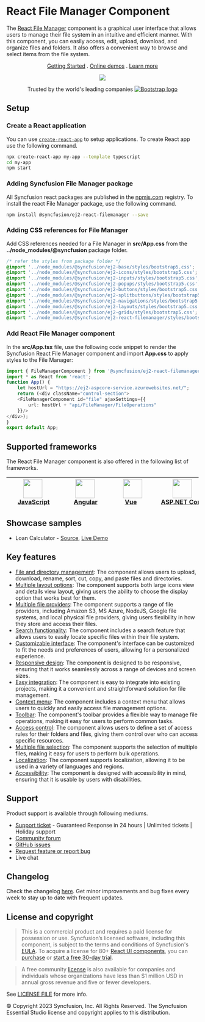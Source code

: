 # React File Manager Component

The [React File Manager](https://www.syncfusion.com/react-components/react-file-manager?utm_source=npm&utm_medium=listing&utm_campaign=react-file-manager-npm) component is a graphical user interface that allows users to manage their file system in an intuitive and efficient manner. With this component, you can easily access, edit, upload, download, and organize files and folders. It also offers a convenient way to browse and select items from the file system.

<p align="center">
   <a href="https://ej2.syncfusion.com/react/documentation/file-manager/getting-started/?utm_source=npm&utm_medium=listing&utm_campaign=react-file-manager-npm">Getting Started</a> .
   <a href="https://ej2.syncfusion.com/react/demos/?utm_source=npm&utm_medium=listing&utm_campaign=react-file-manager-npm#/bootstrap5/file-manager/overview">Online demos</a> .
   <a href="https://www.syncfusion.com/react-components/react-file-manager?utm_source=npm&utm_medium=listing&utm_campaign=react-file-manager-npm">Learn more</a>
</p>

<p align="center">
<img src="https://raw.githubusercontent.com/SyncfusionExamples/nuget-img/master/react/react-filemanager.png">
</P>

<p align="center">
Trusted by the world's leading companies
  <a href="https://www.syncfusion.com">
    <img src="https://raw.githubusercontent.com/SyncfusionExamples/nuget-img/master/syncfusion/syncfusion-trusted-companies.webp" alt="Bootstrap logo">
  </a>
</p>

## Setup

### Create a React application

You can use [`create-react-app`](https://github.com/facebookincubator/create-react-app) to setup applications. To create React app use the following command.

```bash
npx create-react-app my-app --template typescript
cd my-app
npm start
```

### Adding Syncfusion File Manager package

All Syncfusion react packages are published in the [npmjs.com](https://www.npmjs.com/~syncfusionorg) registry. To install the react File Manager package, use the following command.

```bash
npm install @syncfusion/ej2-react-filemanager --save
```

### Adding CSS references for File Manager

Add CSS references needed for a File Manager in **src/App.css** from the **../node_modules/@syncfusion** package folder.

```css
/* refer the styles from package folder */
@import '../node_modules/@syncfusion/ej2-base/styles/bootstrap5.css';
@import '../node_modules/@syncfusion/ej2-icons/styles/bootstrap5.css';
@import '../node_modules/@syncfusion/ej2-inputs/styles/bootstrap5.css';
@import '../node_modules/@syncfusion/ej2-popups/styles/bootstrap5.css';
@import '../node_modules/@syncfusion/ej2-buttons/styles/bootstrap5.css';
@import '../node_modules/@syncfusion/ej2-splitbuttons/styles/bootstrap5.css';
@import '../node_modules/@syncfusion/ej2-navigations/styles/bootstrap5.css';
@import '../node_modules/@syncfusion/ej2-layouts/styles/bootstrap5.css';
@import '../node_modules/@syncfusion/ej2-grids/styles/bootstrap5.css';
@import "../node_modules/@syncfusion/ej2-react-filemanager/styles/bootstrap5.css";
```

### Add React File Manager component

In the **src/App.tsx** file, use the following code snippet to render the Syncfusion React File Manager component and import **App.css** to apply styles to the File Manager:

```typescript
import { FileManagerComponent } from '@syncfusion/ej2-react-filemanager';
import * as React from 'react';
function App() {
    let hostUrl = "https://ej2-aspcore-service.azurewebsites.net/";
    return (<div className="control-section">
    <FileManagerComponent id="file" ajaxSettings={{
        url: hostUrl + "api/FileManager/FileOperations"
    }}/>
</div>);
}
export default App;
```

## Supported frameworks

The React File Manager component is also offered in the following list of frameworks.

| [<img src="https://ej2.syncfusion.com/github/images/js.svg" height="50" />](https://www.syncfusion.com/javascript-ui-controls?utm_medium=listing&utm_source=github)<br/>&nbsp;&nbsp;&nbsp;&nbsp;&nbsp;[JavaScript](https://www.syncfusion.com/javascript-ui-controls?utm_medium=listing&utm_source=github)&nbsp;&nbsp;&nbsp;&nbsp; | [<img src="https://ej2.syncfusion.com/github/images/angular.svg"  height="50" />](https://www.syncfusion.com/angular-components/?utm_medium=listing&utm_source=github)<br/>&nbsp;&nbsp;&nbsp;&nbsp;&nbsp;&nbsp;&nbsp;[Angular](https://www.syncfusion.com/angular-components/?utm_medium=listing&utm_source=github)&nbsp;&nbsp;&nbsp;&nbsp;&nbsp;&nbsp; | [<img src="https://ej2.syncfusion.com/github/images/vue.svg" height="50" />](https://www.syncfusion.com/vue-ui-components?utm_medium=listing&utm_source=github)<br/>&nbsp;&nbsp;&nbsp;&nbsp;&nbsp;&nbsp;&nbsp;[Vue](https://www.syncfusion.com/vue-ui-components?utm_medium=listing&utm_source=github)&nbsp;&nbsp;&nbsp;&nbsp;&nbsp;&nbsp;&nbsp;&nbsp;&nbsp; | [<img src="https://ej2.syncfusion.com/github/images/netcore.svg" height="50" />](https://www.syncfusion.com/aspnet-core-ui-controls?utm_medium=listing&utm_source=github)<br/>&nbsp;&nbsp;[ASP.NET&nbsp;Core](https://www.syncfusion.com/aspnet-core-ui-controls?utm_medium=listing&utm_source=github)&nbsp;&nbsp; | [<img src="https://ej2.syncfusion.com/github/images/netmvc.svg" height="50" />](https://www.syncfusion.com/aspnet-mvc-ui-controls?utm_medium=listing&utm_source=github)<br/>&nbsp;&nbsp;[ASP.NET&nbsp;MVC](https://www.syncfusion.com/aspnet-mvc-ui-controls?utm_medium=listing&utm_source=github)&nbsp;&nbsp; | 
| :-----: | :-----: | :-----: | :-----: | :-----: |

## Showcase samples

* Loan Calculator - [Source](https://github.com/syncfusion/ej2-showcase-react-loan-calculator), [Live Demo](https://ej2.syncfusion.com/showcase/react/loancalculator/?utm_source=npm&utm_medium=listing&utm_campaign=react-filemanager-npm#/default)

## Key features
 
* [File and directory management](https://ej2.syncfusion.com/react/demos/?utm_source=npm&utm_medium=listing&utm_campaign=react-file-manager-npm#/bootstrap5/file-manager/directory-upload): The component allows users to upload, download, rename, sort, cut, copy, and paste files and directories.
* [Multiple layout options](https://ej2.syncfusion.com/react/documentation/file-manager/user-interface/?utm_source=npm&utm_medium=listing&utm_campaign=react-file-manager-npm#view): The component supports both large icons view and details view layout, giving users the ability to choose the display option that works best for them.
* [Multiple file providers](https://ej2.syncfusion.com/react/demos/?utm_source=npm&utm_medium=listing&utm_campaign=react-file-manager-npm#/bootstrap5/file-manager/azure-service): The component supports a range of file providers, including Amazon S3, MS Azure, NodeJS, Google file systems, and local physical file providers, giving users flexibility in how they store and access their files.
* [Search functionality](https://ej2.syncfusion.com/react/documentation/file-manager/file-operations/?utm_source=npm&utm_medium=listing&utm_campaign=react-file-manager-npm#search): The component includes a search feature that allows users to easily locate specific files within their file system.
* [Customizable interface](https://ej2.syncfusion.com/react/demos/?utm_source=npm&utm_medium=listing&utm_campaign=react-file-manager-npm#/bootstrap5/file-manager/custom-thumbnail): The component's interface can be customized to fit the needs and preferences of users, allowing for a personalized experience.
* [Responsive design](https://ej2.syncfusion.com/react/demos/?utm_source=npm&utm_medium=listing&utm_campaign=react-file-manager-npm#/bootstrap5/file-manager/overview): The component is designed to be responsive, ensuring that it works seamlessly across a range of devices and screen sizes.
* [Easy integration](https://ej2.syncfusion.com/react/documentation/file-manager/getting-started/?utm_source=npm&utm_medium=listing&utm_campaign=react-file-manager-npm): The component is easy to integrate into existing projects, making it a convenient and straightforward solution for file management.
* [Context menu](https://ej2.syncfusion.com/react/documentation/file-manager/user-interface/?utm_source=npm&utm_medium=listing&utm_campaign=react-file-manager-npm#context-menu): The component includes a context menu that allows users to quickly and easily access file management options.
* [Toolbar](https://ej2.syncfusion.com/react/documentation/file-manager/user-interface/?utm_source=npm&utm_medium=listing&utm_campaign=react-file-manager-npm#toolbar): The component's toolbar provides a flexible way to manage file operations, making it easy for users to perform common tasks.
* [Access control](https://ej2.syncfusion.com/react/documentation/file-manager/access-control/?utm_source=npm&utm_medium=listing&utm_campaign=react-file-manager-npm): The component allows users to define a set of access rules for their folders and files, giving them control over who can access specific resources.
* [Multiple file selection](https://ej2.syncfusion.com/react/documentation/file-manager/multiple-selection/?utm_source=npm&utm_medium=listing&utm_campaign=react-file-manager-npm): The component supports the selection of multiple files, making it easy for users to perform bulk operations.
* [Localization](https://ej2.syncfusion.com/react/documentation/file-manager/localization/?utm_source=npm&utm_medium=listing&utm_campaign=react-file-manager-npm): The component supports localization, allowing it to be used in a variety of languages and regions.
* [Accessibility](https://ej2.syncfusion.com/react/documentation/file-manager/accessibility/?utm_source=npm&utm_medium=listing&utm_campaign=react-file-manager-npm): The component is designed with accessibility in mind, ensuring that it is usable by users with disabilities.

## Support

Product support is available through following mediums.

* [Support ticket](https://support.syncfusion.com/support/tickets/create) - Guaranteed Response in 24 hours | Unlimited tickets | Holiday support
* [Community forum](https://www.syncfusion.com/forums/react-js2?utm_source=npm&utm_medium=listing&utm_campaign=react-file-manager-npm)
* [GitHub issues](https://github.com/syncfusion/ej2-react-ui-components/issues/new)
* [Request feature or report bug](https://www.syncfusion.com/feedback/react?utm_source=npm&utm_medium=listing&utm_campaign=react-file-manager-npm)
* Live chat

## Changelog

Check the changelog [here](https://github.com/syncfusion/ej2-react-ui-components/blob/master/components/filemanager/CHANGELOG.md?utm_source=npm&utm_campaign=filemanager). Get minor improvements and bug fixes every week to stay up to date with frequent updates.

## License and copyright

> This is a commercial product and requires a paid license for possession or use. Syncfusion’s licensed software, including this component, is subject to the terms and conditions of Syncfusion's [EULA](https://www.syncfusion.com/eula/es/). To acquire a license for 80+ [React UI components](https://www.syncfusion.com/react-components), you can [purchase](https://www.syncfusion.com/sales/products) or [start a free 30-day trial](https://www.syncfusion.com/account/manage-trials/start-trials).

> A free community [license](https://www.syncfusion.com/products/communitylicense) is also available for companies and individuals whose organizations have less than $1 million USD in annual gross revenue and five or fewer developers.

See [LICENSE FILE](https://github.com/syncfusion/ej2-react-ui-components/blob/master/license?utm_source=npm&utm_campaign=filemanager) for more info.

© Copyright 2023 Syncfusion, Inc. All Rights Reserved. The Syncfusion Essential Studio license and copyright applies to this distribution.